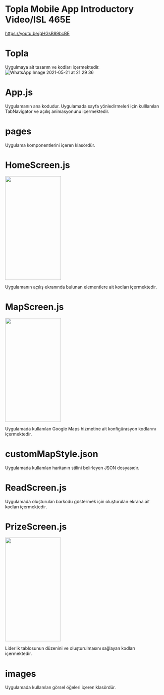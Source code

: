 
# Topla Mobile App Introductory Video/ISL 465E
https://youtu.be/gHGsB89bcBE

# Topla
Uygulmaya ait tasarım ve kodları içermektedir.
![WhatsApp Image 2021-05-21 at 21 29 36](https://user-images.githubusercontent.com/82779464/119265298-d9770a80-bbee-11eb-8260-9674e31e8794.jpeg)

# App.js
Uygulamanın ana kodudur. Uygulamada sayfa yönledirmeleri için kulllanılan TabNavigator ve açılış animasyonunu içermektedir.

# pages
Uygulama komponentlerini içeren klasördür.

# HomeScreen.js
<img src="https://user-images.githubusercontent.com/24692670/117543568-13101900-b026-11eb-8fdd-8788330289ce.png" width="180" height="335">

Uygulamanın açılış ekranında bulunan elementlere ait kodları içermektedir. 

# MapScreen.js
<img src="https://user-images.githubusercontent.com/24692670/117543581-2327f880-b026-11eb-9671-ec3c624ffdb0.png" width="180" height="335">

Uygulamada kullanılan Google Maps hizmetine ait konfigürasyon kodlarını içermektedir.


# customMapStyle.json
Uygulamada kullanılan haritanın stilini belirleyen JSON dosyasıdır.

# ReadScreen.js
Uygulamada oluşturulan barkodu göstermek için oluşturulan ekrana ait kodları içermektedir.

# PrizeScreen.js
<img src="https://user-images.githubusercontent.com/24692670/117543556-025fa300-b026-11eb-9317-e0107256d3ce.png" width="180" height="335">

Liderlik tablosunun düzenini ve oluşturulmasını sağlayan kodları içermektedir.

# images
Uygulamada kullanılan görsel öğeleri içeren klasördür.
